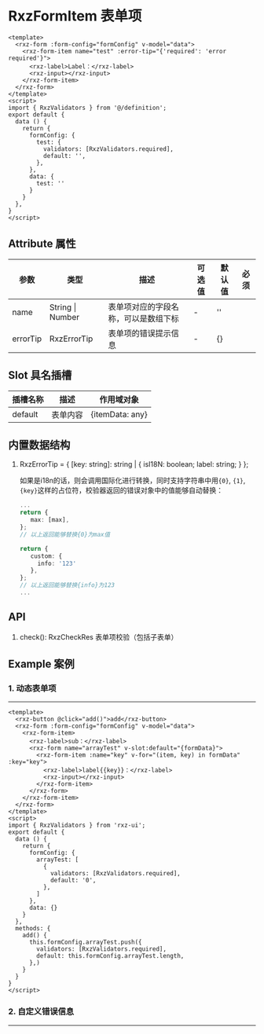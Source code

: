 # RxzFormItem 表单项

<TestRxzFormItem></TestRxzFormItem>

```vue
<template>
  <rxz-form :form-config="formConfig" v-model="data">
    <rxz-form-item name="test" :error-tip="{'required': 'error required'}">
      <rxz-label>Label：</rxz-label>
      <rxz-input></rxz-input>
    </rxz-form-item>
  </rxz-form>
</template>
<script>
import { RxzValidators } from '@/definition';
export default {
  data () {
    return {
      formConfig: {
        test: {
          validators: [RxzValidators.required],
          default: '',
        },
      },
      data: {
        test: ''
      }
    }
  },
}
</script>

```

## Attribute 属性

| 参数       | 类型               | 描述                 | 可选值 | 默认值 | 必须  |
| -------- | ---------------- | ------------------ | --- | --- | --- |
| name     | String \| Number | 表单项对应的字段名称，可以是数组下标 | -   | ''  |     |
| errorTip | RxzErrorTip      | 表单项的错误提示信息         | -   | {}  |     |

## Slot 具名插槽

| 插槽名称    | 描述   | 作用域对象           |
| ------- | ---- | --------------- |
| default | 表单内容 | {itemData: any} |

## 内置数据结构

1. RxzErrorTip = { [key: string]: string | { isI18N: boolean; label: string; } };
   
   如果是i18n的话，则会调用国际化进行转换，同时支持字符串中用`{0}`, `{1}`, `{key}`这样的占位符，校验器返回的错误对象中的值能够自动替换：
   
   ```ts
   ...
   return {
      max: [max],
   };
   // 以上返回能够替换{0}为max值
   
   return {
      custom: {
        info: '123' 
      },
   };
   // 以上返回能够替换{info}为123
   ...
   ```

## API

1. check(): RxzCheckRes 表单项校验（包括子表单）

## Example 案例

### 1. 动态表单项

---

<TestRxzFormItemExp1></TestRxzFormItemExp1>

``` vue
<template>
  <rxz-button @click="add()">add</rxz-button>
  <rxz-form :form-config="formConfig" v-model="data">
    <rxz-form-item>
      <rxz-label>sub：</rxz-label>
      <rxz-form name="arrayTest" v-slot:default="{formData}">
        <rxz-form-item :name="key" v-for="(item, key) in formData" :key="key">
          <rxz-label>label{{key}}：</rxz-label>
          <rxz-input></rxz-input>
        </rxz-form-item>
      </rxz-form>
    </rxz-form-item>
  </rxz-form>
</template>
<script>
import { RxzValidators } from 'rxz-ui';
export default {
  data () {
    return {
      formConfig: {
        arrayTest: [
          {
            validators: [RxzValidators.required],
            default: '0',
          },
        ]
      },
      data: {}
    }
  },
  methods: {
    add() {
      this.formConfig.arrayTest.push({
        validators: [RxzValidators.required],
        default: this.formConfig.arrayTest.length,
      },)
    }
  }
}
</script>
```

### 2. 自定义错误信息

---

<TestRxzFormItemExp2></TestRxzFormItemExp2>